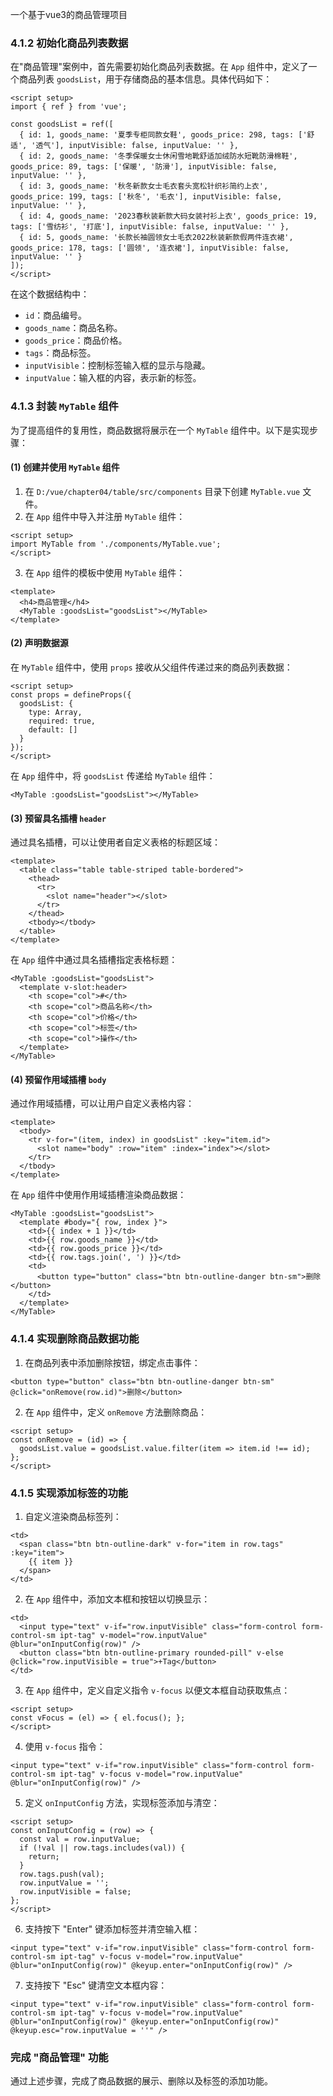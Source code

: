 一个基于vue3的商品管理项目
### 4.1.2 初始化商品列表数据

在"商品管理"案例中，首先需要初始化商品列表数据。在 `App` 组件中，定义了一个商品列表 `goodsList`，用于存储商品的基本信息。具体代码如下：

```vue
<script setup>
import { ref } from 'vue';

const goodsList = ref([
  { id: 1, goods_name: '夏季专柜同款女鞋', goods_price: 298, tags: ['舒适', '透气'], inputVisible: false, inputValue: '' },
  { id: 2, goods_name: '冬季保暖女士休闲雪地靴舒适加绒防水短靴防滑棉鞋', goods_price: 89, tags: ['保暖', '防滑'], inputVisible: false, inputValue: '' },
  { id: 3, goods_name: '秋冬新款女士毛衣套头宽松针织衫简约上衣', goods_price: 199, tags: ['秋冬', '毛衣'], inputVisible: false, inputValue: '' },
  { id: 4, goods_name: '2023春秋装新款大码女装衬衫上衣', goods_price: 19, tags: ['雪纺衫', '打底'], inputVisible: false, inputValue: '' },
  { id: 5, goods_name: '长款长袖圆领女士毛衣2022秋装新款假两件连衣裙', goods_price: 178, tags: ['圆领', '连衣裙'], inputVisible: false, inputValue: '' }
]);
</script>
```

在这个数据结构中：
- `id`：商品编号。
- `goods_name`：商品名称。
- `goods_price`：商品价格。
- `tags`：商品标签。
- `inputVisible`：控制标签输入框的显示与隐藏。
- `inputValue`：输入框的内容，表示新的标签。

### 4.1.3 封装 `MyTable` 组件

为了提高组件的复用性，商品数据将展示在一个 `MyTable` 组件中。以下是实现步骤：

#### (1) 创建并使用 `MyTable` 组件
1. 在 `D:/vue/chapter04/table/src/components` 目录下创建 `MyTable.vue` 文件。
2. 在 `App` 组件中导入并注册 `MyTable` 组件：

```vue
<script setup>
import MyTable from './components/MyTable.vue';
</script>
```

3. 在 `App` 组件的模板中使用 `MyTable` 组件：

```vue
<template>
  <h4>商品管理</h4>
  <MyTable :goodsList="goodsList"></MyTable>
</template>
```

#### (2) 声明数据源

在 `MyTable` 组件中，使用 `props` 接收从父组件传递过来的商品列表数据：

```vue
<script setup>
const props = defineProps({
  goodsList: {
    type: Array,
    required: true,
    default: []
  }
});
</script>
```

在 `App` 组件中，将 `goodsList` 传递给 `MyTable` 组件：

```vue
<MyTable :goodsList="goodsList"></MyTable>
```

#### (3) 预留具名插槽 `header`

通过具名插槽，可以让使用者自定义表格的标题区域：

```vue
<template>
  <table class="table table-striped table-bordered">
    <thead>
      <tr>
        <slot name="header"></slot>
      </tr>
    </thead>
    <tbody></tbody>
  </table>
</template>
```

在 `App` 组件中通过具名插槽指定表格标题：

```vue
<MyTable :goodsList="goodsList">
  <template v-slot:header>
    <th scope="col">#</th>
    <th scope="col">商品名称</th>
    <th scope="col">价格</th>
    <th scope="col">标签</th>
    <th scope="col">操作</th>
  </template>
</MyTable>
```

#### (4) 预留作用域插槽 `body`

通过作用域插槽，可以让用户自定义表格内容：

```vue
<template>
  <tbody>
    <tr v-for="(item, index) in goodsList" :key="item.id">
      <slot name="body" :row="item" :index="index"></slot>
    </tr>
  </tbody>
</template>
```

在 `App` 组件中使用作用域插槽渲染商品数据：

```vue
<MyTable :goodsList="goodsList">
  <template #body="{ row, index }">
    <td>{{ index + 1 }}</td>
    <td>{{ row.goods_name }}</td>
    <td>{{ row.goods_price }}</td>
    <td>{{ row.tags.join(', ') }}</td>
    <td>
      <button type="button" class="btn btn-outline-danger btn-sm">删除</button>
    </td>
  </template>
</MyTable>
```

### 4.1.4 实现删除商品数据功能

1. 在商品列表中添加删除按钮，绑定点击事件：

```vue
<button type="button" class="btn btn-outline-danger btn-sm" @click="onRemove(row.id)">删除</button>
```

2. 在 `App` 组件中，定义 `onRemove` 方法删除商品：

```vue
<script setup>
const onRemove = (id) => {
  goodsList.value = goodsList.value.filter(item => item.id !== id);
};
</script>
```

### 4.1.5 实现添加标签的功能

1. 自定义渲染商品标签列：

```vue
<td>
  <span class="btn btn-outline-dark" v-for="item in row.tags" :key="item">
    {{ item }}
  </span>
</td>
```

2. 在 `App` 组件中，添加文本框和按钮以切换显示：

```vue
<td>
  <input type="text" v-if="row.inputVisible" class="form-control form-control-sm ipt-tag" v-model="row.inputValue" @blur="onInputConfig(row)" />
  <button class="btn btn-outline-primary rounded-pill" v-else @click="row.inputVisible = true">+Tag</button>
</td>
```

3. 在 `App` 组件中，定义自定义指令 `v-focus` 以便文本框自动获取焦点：

```vue
<script setup>
const vFocus = (el) => { el.focus(); };
</script>
```

4. 使用 `v-focus` 指令：

```vue
<input type="text" v-if="row.inputVisible" class="form-control form-control-sm ipt-tag" v-focus v-model="row.inputValue" @blur="onInputConfig(row)" />
```

5. 定义 `onInputConfig` 方法，实现标签添加与清空：

```vue
<script setup>
const onInputConfig = (row) => {
  const val = row.inputValue;
  if (!val || row.tags.includes(val)) {
    return;
  }
  row.tags.push(val);
  row.inputValue = '';
  row.inputVisible = false;
};
</script>
```

6. 支持按下 "Enter" 键添加标签并清空输入框：

```vue
<input type="text" v-if="row.inputVisible" class="form-control form-control-sm ipt-tag" v-focus v-model="row.inputValue" @blur="onInputConfig(row)" @keyup.enter="onInputConfig(row)" />
```

7. 支持按下 "Esc" 键清空文本框内容：

```vue
<input type="text" v-if="row.inputVisible" class="form-control form-control-sm ipt-tag" v-focus v-model="row.inputValue" @blur="onInputConfig(row)" @keyup.enter="onInputConfig(row)" @keyup.esc="row.inputValue = ''" />
```

### 完成 "商品管理" 功能

通过上述步骤，完成了商品数据的展示、删除以及标签的添加功能。